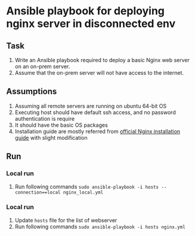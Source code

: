 # Ansible playbook for deploying nginx server in disconnected env

## Task
1. Write an Ansible playbook required to deploy a basic Nginx web server on an on-prem server.
2. Assume that the on-prem server will not have access to the internet.

## Assumptions
1. Assuming all remote servers are running on ubuntu 64-bit OS
2. Executing host should have default ssh access, and no password authentication is require
3. It should have the basic OS packages
4. Installation guide are mostly referred from [official Nginx installation guide](https://docs.nginx.com/nginx/admin-guide/installing-nginx/installing-nginx-open-source/#sources) with slight modification

## Run
### Local run
1. Run following commands
`sudo ansible-playbook -i hosts --connection==local nginx_local.yml`

### Local run
1. Update `hosts` file for the list of webserver
2. Run following commands
`sudo ansible-playbook -i hosts nginx.yml`